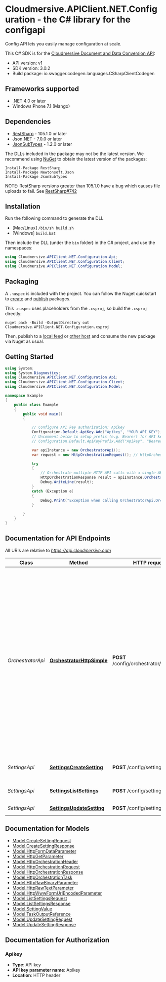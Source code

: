 # Cloudmersive.APIClient.NET.Configuration - the C# library for the configapi

Config API lets you easily manage configuration at scale.

This C# SDK is for the [Cloudmersive Document and Data Conversion API](https://www.cloudmersive.com/convert-api):

- API version: v1
- SDK version: 3.0.2
- Build package: io.swagger.codegen.languages.CSharpClientCodegen

<a name="frameworks-supported"></a>
## Frameworks supported
- .NET 4.0 or later
- Windows Phone 7.1 (Mango)

<a name="dependencies"></a>
## Dependencies
- [RestSharp](https://www.nuget.org/packages/RestSharp) - 105.1.0 or later
- [Json.NET](https://www.nuget.org/packages/Newtonsoft.Json/) - 7.0.0 or later
- [JsonSubTypes](https://www.nuget.org/packages/JsonSubTypes/) - 1.2.0 or later

The DLLs included in the package may not be the latest version. We recommend using [NuGet](https://docs.nuget.org/consume/installing-nuget) to obtain the latest version of the packages:
```
Install-Package RestSharp
Install-Package Newtonsoft.Json
Install-Package JsonSubTypes
```

NOTE: RestSharp versions greater than 105.1.0 have a bug which causes file uploads to fail. See [RestSharp#742](https://github.com/restsharp/RestSharp/issues/742)

<a name="installation"></a>
## Installation
Run the following command to generate the DLL
- [Mac/Linux] `/bin/sh build.sh`
- [Windows] `build.bat`

Then include the DLL (under the `bin` folder) in the C# project, and use the namespaces:
```csharp
using Cloudmersive.APIClient.NET.Configuration.Api;
using Cloudmersive.APIClient.NET.Configuration.Client;
using Cloudmersive.APIClient.NET.Configuration.Model;
```
<a name="packaging"></a>
## Packaging

A `.nuspec` is included with the project. You can follow the Nuget quickstart to [create](https://docs.microsoft.com/en-us/nuget/quickstart/create-and-publish-a-package#create-the-package) and [publish](https://docs.microsoft.com/en-us/nuget/quickstart/create-and-publish-a-package#publish-the-package) packages.

This `.nuspec` uses placeholders from the `.csproj`, so build the `.csproj` directly:

```
nuget pack -Build -OutputDirectory out Cloudmersive.APIClient.NET.Configuration.csproj
```

Then, publish to a [local feed](https://docs.microsoft.com/en-us/nuget/hosting-packages/local-feeds) or [other host](https://docs.microsoft.com/en-us/nuget/hosting-packages/overview) and consume the new package via Nuget as usual.

<a name="getting-started"></a>
## Getting Started

```csharp
using System;
using System.Diagnostics;
using Cloudmersive.APIClient.NET.Configuration.Api;
using Cloudmersive.APIClient.NET.Configuration.Client;
using Cloudmersive.APIClient.NET.Configuration.Model;

namespace Example
{
    public class Example
    {
        public void main()
        {

            // Configure API key authorization: Apikey
            Configuration.Default.ApiKey.Add("Apikey", "YOUR_API_KEY");
            // Uncomment below to setup prefix (e.g. Bearer) for API key, if needed
            // Configuration.Default.ApiKeyPrefix.Add("Apikey", "Bearer");

            var apiInstance = new OrchestratorApi();
            var request = new HttpOrchestrationRequest(); // HttpOrchestrationRequest | 

            try
            {
                // Orchestrate multiple HTTP API calls with a single API call in the order specified.  Call other Cloudmersive APIs or third party APIs.  For Cloudmersive APIs, the API Key will automatically propogate to the child calls without needing to be set explicitly.  Name each task and reference the output of a previous task in the inputs to a given task.
                HttpOrchestrationResponse result = apiInstance.OrchestratorHttpSimple(request);
                Debug.WriteLine(result);
            }
            catch (Exception e)
            {
                Debug.Print("Exception when calling OrchestratorApi.OrchestratorHttpSimple: " + e.Message );
            }

        }
    }
}
```

<a name="documentation-for-api-endpoints"></a>
## Documentation for API Endpoints

All URIs are relative to *https://api.cloudmersive.com*

Class | Method | HTTP request | Description
------------ | ------------- | ------------- | -------------
*OrchestratorApi* | [**OrchestratorHttpSimple**](docs/OrchestratorApi.md#orchestratorhttpsimple) | **POST** /config/orchestrator/http/simple | Orchestrate multiple HTTP API calls with a single API call in the order specified.  Call other Cloudmersive APIs or third party APIs.  For Cloudmersive APIs, the API Key will automatically propogate to the child calls without needing to be set explicitly.  Name each task and reference the output of a previous task in the inputs to a given task.
*SettingsApi* | [**SettingsCreateSetting**](docs/SettingsApi.md#settingscreatesetting) | **POST** /config/settings/create | Create a setting in the specified bucket
*SettingsApi* | [**SettingsListSettings**](docs/SettingsApi.md#settingslistsettings) | **POST** /config/settings/list | Enumerate the settings in a bucket
*SettingsApi* | [**SettingsUpdateSetting**](docs/SettingsApi.md#settingsupdatesetting) | **POST** /config/settings/update | Update a setting


<a name="documentation-for-models"></a>
## Documentation for Models

 - [Model.CreateSettingRequest](docs/CreateSettingRequest.md)
 - [Model.CreateSettingResponse](docs/CreateSettingResponse.md)
 - [Model.HttpFormDataParameter](docs/HttpFormDataParameter.md)
 - [Model.HttpGetParameter](docs/HttpGetParameter.md)
 - [Model.HttpOrchestrationHeader](docs/HttpOrchestrationHeader.md)
 - [Model.HttpOrchestrationRequest](docs/HttpOrchestrationRequest.md)
 - [Model.HttpOrchestrationResponse](docs/HttpOrchestrationResponse.md)
 - [Model.HttpOrchestrationTask](docs/HttpOrchestrationTask.md)
 - [Model.HttpRawBinaryParameter](docs/HttpRawBinaryParameter.md)
 - [Model.HttpRawTextParameter](docs/HttpRawTextParameter.md)
 - [Model.HttpWwwFormUrlEncodedParameter](docs/HttpWwwFormUrlEncodedParameter.md)
 - [Model.ListSettingsRequest](docs/ListSettingsRequest.md)
 - [Model.ListSettingsResponse](docs/ListSettingsResponse.md)
 - [Model.SettingValue](docs/SettingValue.md)
 - [Model.TaskOutputReference](docs/TaskOutputReference.md)
 - [Model.UpdateSettingRequest](docs/UpdateSettingRequest.md)
 - [Model.UpdateSettingResponse](docs/UpdateSettingResponse.md)


<a name="documentation-for-authorization"></a>
## Documentation for Authorization

<a name="Apikey"></a>
### Apikey

- **Type**: API key
- **API key parameter name**: Apikey
- **Location**: HTTP header

